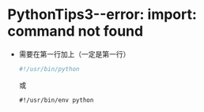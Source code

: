 # PythonTips3--error: import: command not found

+ 需要在第一行加上（一定是第一行）

  ```bash
  #!/usr/bin/python
  ```

  或

  ```shell
  #!/usr/bin/env python
  ```

  